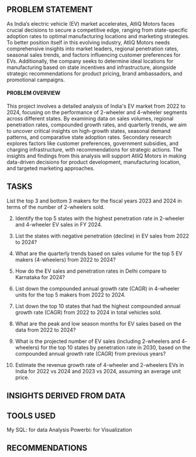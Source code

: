 ## PROBLEM STATEMENT

As India’s electric vehicle (EV) market accelerates, AtliQ Motors faces crucial decisions to secure a competitive edge, ranging from state-specific adoption rates to optimal manufacturing locations and marketing strategies. To better position itself in this evolving industry, AtliQ Motors needs comprehensive insights into market leaders, regional penetration rates, seasonal sales trends, and factors influencing customer preferences for EVs. Additionally, the company seeks to determine ideal locations for manufacturing based on state incentives and infrastructure, alongside strategic recommendations for product pricing, brand ambassadors, and promotional campaigns.





#### PROBLEM OVERVIEW

This project involves a detailed analysis of India's EV market from 2022 to 2024, focusing on the performance of 2-wheeler and 4-wheeler segments across different states. By examining data on sales volumes, regional penetration rates, compounded growth rates, and quarterly trends, we aim to uncover critical insights on high-growth states, seasonal demand patterns, and comparative state adoption rates. Secondary research explores factors like customer preferences, government subsidies, and charging infrastructure, with recommendations for strategic actions. The insights and findings from this analysis will support AtliQ Motors in making data-driven decisions for product development, manufacturing location, and targeted marketing approaches.


## TASKS 
 List the top 3 and bottom 3 makers for the fiscal years 2023 and 2024 in 
terms of the number of 2-wheelers sold.


2. Identify the top 5 states with the highest penetration rate in 2-wheeler 
and 4-wheeler EV sales in FY 2024.


3. List the states with negative penetration (decline) in EV sales from 2022 
to 2024?

4. What are the quarterly trends based on sales volume for the top 5 EV 
makers (4-wheelers) from 2022 to 2024?

5. How do the EV sales and penetration rates in Delhi compare to 
Karnataka for 2024?

6. List down the compounded annual growth rate (CAGR) in 4-wheeler 
units for the top 5 makers from 2022 to 2024.

7. List down the top 10 states that had the highest compounded annual 
growth rate (CAGR) from 2022 to 2024 in total vehicles sold.

8. What are the peak and low season months for EV sales based on the 
data from 2022 to 2024?

 
9. What is the projected number of EV sales (including 2-wheelers and 4-
wheelers) for the top 10 states by penetration rate in 2030, based on the 
compounded annual growth rate (CAGR) from previous years?

10. Estimate the revenue growth rate of 4-wheeler and 2-wheelers 
EVs in India for 2022 vs 2024 and 2023 vs 2024, assuming an average 
unit price. 


## INSIGHTS DERIVED FROM DATA





## TOOLS USED
My SQL: for data Analysis
Powerbi: for Visualization


## RECOMMENDATIONS
